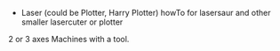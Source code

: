 - Laser (could be Plotter, Harry Plotter)
  howTo for lasersaur and other smaller lasercuter or plotter 
  
2 or 3 axes Machines with a tool. 